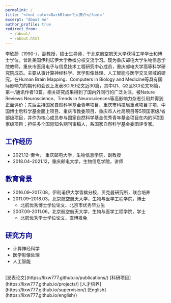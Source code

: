 ```yaml
---
permalink: /
title: "<font color=DarkBlue>个人简介</font>"
excerpt: "About me"
author_profile: true
redirect_from: 
  - /about/
  - /about.html
---
```


李欣蔚（1990-），副教授，硕士生导师，于北京航空航天大学获得工学学士和博士学位，曾赴美国伊利诺伊大学香槟分校交流学习。现为重庆邮电大学生物信息学院教师，重庆市医用电子与信息技术工程研究中心成员，重庆邮电大学高等科学研究院成员。主要从事计算神经科学、医学影像处理、人工智能与医学交叉领域的研究。在Human Brain Mapping、Computers in Biology and Medicine等具有国际影响力的期刊和会议上发表SCI/EI论文近30篇，其中Q1、Q2区SCI论文18篇，第一/通讯作者13篇。相关研究成果得到了国内外同行的广泛关注，被Nature Reviews Neuroscience、Trends in Neurosciences等高影响力杂志引用并得到正面评价；先后主持国家自然科学基金青年项目、重庆市科技局重点项目子项、中国博士后科学基金面上项目、重庆市教委项目、重庆市人社局项目等5项国家级/省部级项目，并作为核心成员参与国家自然科学基金优秀青年基金项目在内的5项国家级项目；担任多个国际知名期刊审稿人，系国家自然科学基金委函评专家。

## <font color=DarkBlue>工作经历</font>

- 2021.12–至今，    重庆邮电大学，生物信息学院，副教授
- 2018.04–2021.12，重庆邮电大学，生物信息学院，讲师

## <font color=DarkBlue>教育背景</font>

- 2016.09–2017.08，伊利诺伊大学香槟分校，贝克曼研究所，联合培养
- 2011.09–2018.03，北京航空航天大学，生物与医学工程学院，博士
  - 北航优秀博士学位论文、北京市优秀毕业生
- 2007.09-2011.06，北京航空航天大学，生物与医学工程学院，学士
  - 北航优秀学士学位论文、直博推免

## <font color=DarkBlue>研究方向</font>

- 计算神经科学
- 医学影像处理
- 人工智能

<br/>
[发表论文](https://lixw777.github.io/publications/) [科研项目](https://lixw777.github.io/projects/) [人才培养](https://lixw777.github.io/supervision/)  [English](https://lixw777.github.io/english/)
